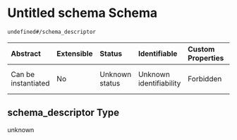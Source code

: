 # Untitled schema Schema

```txt
undefined#/schema_descriptor
```



| Abstract            | Extensible | Status         | Identifiable            | Custom Properties | Additional Properties | Access Restrictions | Defined In                                                                                      |
| :------------------ | :--------- | :------------- | :---------------------- | :---------------- | :-------------------- | :------------------ | :---------------------------------------------------------------------------------------------- |
| Can be instantiated | No         | Unknown status | Unknown identifiability | Forbidden         | Allowed               | none                | [DAC-valid-1.json\*](../../../schemas/validation_tests/DAC-valid-1.json "open original schema") |

## schema\_descriptor Type

unknown
